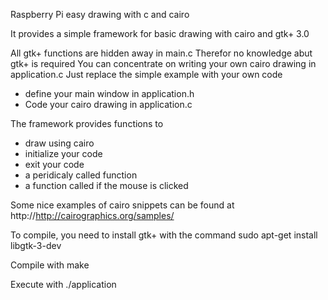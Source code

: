 Raspberry Pi easy drawing with c and cairo

It provides a simple framework for basic drawing with cairo and gtk+ 3.0

All gtk+ functions are hidden away in main.c
Therefor no knowledge abut gtk+ is required
You can concentrate on writing your own cairo drawing in application.c
Just replace the simple example with your own code

 * define your main window in application.h
 * Code your cairo drawing in application.c
 
The framework provides functions to
 * draw using cairo
 * initialize your code
 * exit your code
 * a peridicaly called function
 * a function called if the mouse is clicked

Some nice examples of cairo snippets can be found at
  http://http://cairographics.org/samples/

To compile, you need to install gtk+ with the command
  sudo apt-get install libgtk-3-dev

Compile with
  make

Execute with
  ./application